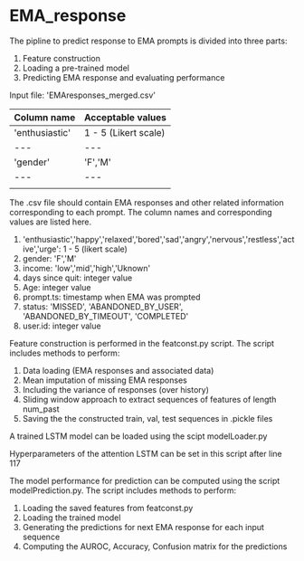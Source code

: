 # EMA_response

The pipline to predict response to EMA prompts is divided into three parts:
1. Feature construction 
2. Loading a pre-trained model 
3. Predicting EMA response and evaluating performance 

Input file: 'EMAresponses_merged.csv'

| Column name  |  Acceptable values | 
|---|---|
| 'enthusiastic'  | 1 - 5 (Likert scale)  |
|---|---|
| 'gender'  | 'F','M' |  
|---|---|
|   |   |   

The .csv file should contain EMA responses and other related information corresponding to each prompt. The column names and corresponding values are listed here. 
1. 'enthusiastic','happy','relaxed','bored','sad','angry','nervous','restless','active','urge': 1 - 5 (likert scale)
2. gender: 'F','M'
3. income: 'low','mid','high','Uknown'
4. days since quit: integer value
5. Age: integer value 
6. prompt.ts: timestamp when EMA was prompted
7. status: 'MISSED', 'ABANDONED_BY_USER', 'ABANDONED_BY_TIMEOUT', 'COMPLETED'
8. user.id: integer value 

Feature construction is performed in the featconst.py script. The script includes methods to perform:
1. Data loading (EMA responses and associated data)
2. Mean imputation of missing EMA responses 
3. Including the variance of responses (over history)
4. Sliding window approach to extract sequences of features of length num_past  
5. Saving the the constructed train, val, test sequences in .pickle files 

A trained LSTM model can be loaded using the scipt modelLoader.py 

Hyperparameters of the attention LSTM can be set in this script after line 117  

The model performance for prediction can be computed using the script modelPrediction.py. The script includes methods to perform:

1. Loading the saved features from featconst.py
2. Loading the trained model 
3. Generating the predictions for next EMA response for each input sequence 
4. Computing the AUROC, Accuracy, Confusion matrix for the predictions














